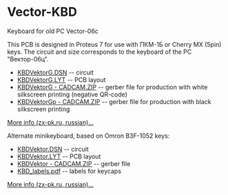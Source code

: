 # Vector-KBD
Keyboard for old PC Vector-06c

This PCB is designed in Proteus 7 for use with ПКМ-1Б or Cherry MX (5pin) keys. The circuit and size corresponds to the keyboard of the PC "Вектор-06ц".

* [KBDVektorG.DSN](https://github.com/ImproverX/Vector-KBD/blob/main/KBDVektorG.DSN) -- circuit<br>
* [KBDVektorG.LYT](https://github.com/ImproverX/Vector-KBD/blob/main/KBDVektorG.LYT) -- PCB layout<br>
* [KBDVektorG - CADCAM.ZIP](https://github.com/ImproverX/Vector-KBD/blob/main/KBDVektorG%20-%20CADCAM.ZIP) -- gerber file for production with white silkscreen printing (negative QR-code)
* [KBDVektorGp - CADCAM.ZIP](https://github.com/ImproverX/Vector-KBD/blob/main/KBDVektorGp%20-%20CADCAM.ZIP) -- gerber file for production with black silkscreen printing

[More info (zx-pk.ru, russian)...](https://zx-pk.ru/threads/34006-replika-platy-gerkonovoj-klaviatury-vektora-(uluchshennaya).html)

Alternate minikeyboard, based on Omron B3F-1052 keys:<br>
* [KBDVektor.DSN](https://github.com/ImproverX/Vector-KBD/blob/main/mini/KBDVektor.DSN) -- circuit<br>
* [KBDVektor.LYT](https://github.com/ImproverX/Vector-KBD/blob/main/mini/KBDVektor.LYT) -- PCB layout<br>
* [KBDVektor - CADCAM.ZIP](https://github.com/ImproverX/Vector-KBD/blob/main/mini/KBDVektor%20-%20CADCAM.ZIP) -- gerber file
* [KBD_labels.pdf](https://github.com/ImproverX/Vector-KBD/blob/main/mini/KBD_labels.pdf) -- labels for keycaps

[More info (zx-pk.ru, russian)...](https://zx-pk.ru/threads/32280-miniklaviatura-dlya-vektora.html)
